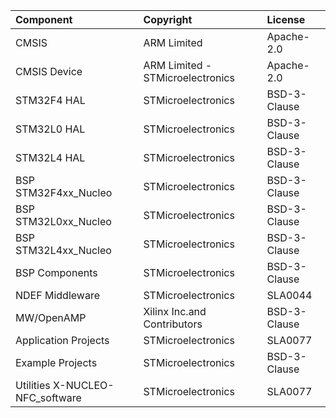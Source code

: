 | Component                               | Copyright 						  | License   |              			
|:---------                               |:-------                 		  |:----------|
| CMSIS                           	      | ARM Limited 					  | Apache-2.0 |  		    	
| CMSIS Device                    		  | ARM Limited - STMicroelectronics  | Apache-2.0 |  	            
| STM32F4 HAL                     		  | STMicroelectronics 				  | BSD-3-Clause |				
| STM32L0 HAL                     		  | STMicroelectronics      		  | BSD-3-Clause |	
| STM32L4 HAL                     		  | STMicroelectronics 				  | BSD-3-Clause |					
| BSP STM32F4xx_Nucleo            		  | STMicroelectronics 				  | BSD-3-Clause |				
| BSP STM32L0xx_Nucleo            		  | STMicroelectronics  			  | BSD-3-Clause |				
| BSP STM32L4xx_Nucleo                    | STMicroelectronics 				  | BSD-3-Clause |           		
| BSP Components                  		  | STMicroelectronics 				  | BSD-3-Clause |          		
| NDEF Middleware                    	  | STMicroelectronics                | SLA0044      | 
| MW/OpenAMP                    	      | Xilinx Inc.and Contributors       | BSD-3-Clause |      			
| Application Projects      			  | STMicroelectronics 			      | SLA0077      |    			   
| Example Projects      			  	  | STMicroelectronics  	    	  | BSD-3-Clause |
| Utilities X-NUCLEO-NFC_software      	  | STMicroelectronics 			      | SLA0077      |			

